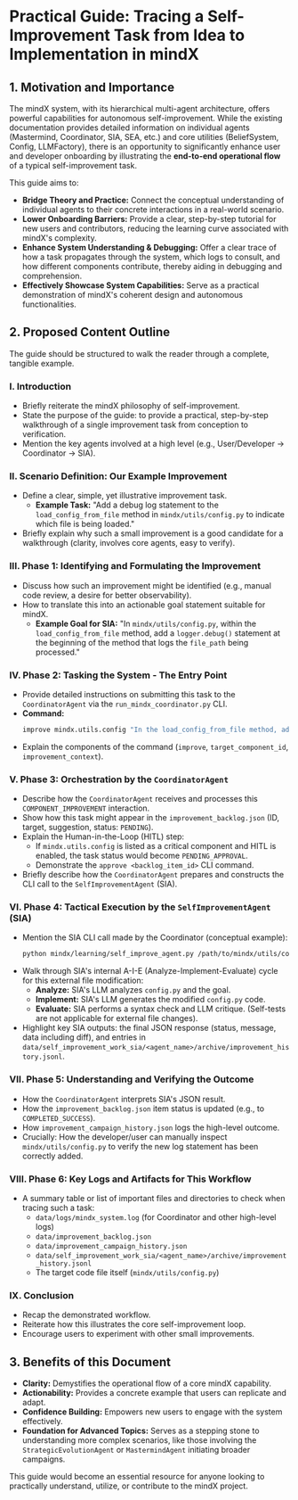 # Practical Guide: Tracing a Self-Improvement Task from Idea to Implementation in mindX

## 1. Motivation and Importance

The mindX system, with its hierarchical multi-agent architecture, offers powerful capabilities for autonomous self-improvement. While the existing documentation provides detailed information on individual agents (Mastermind, Coordinator, SIA, SEA, etc.) and core utilities (BeliefSystem, Config, LLMFactory), there is an opportunity to significantly enhance user and developer onboarding by illustrating the **end-to-end operational flow** of a typical self-improvement task.

This guide aims to:

*   **Bridge Theory and Practice:** Connect the conceptual understanding of individual agents to their concrete interactions in a real-world scenario.
*   **Lower Onboarding Barriers:** Provide a clear, step-by-step tutorial for new users and contributors, reducing the learning curve associated with mindX's complexity.
*   **Enhance System Understanding & Debugging:** Offer a clear trace of how a task propagates through the system, which logs to consult, and how different components contribute, thereby aiding in debugging and comprehension.
*   **Effectively Showcase System Capabilities:** Serve as a practical demonstration of mindX's coherent design and autonomous functionalities.

## 2. Proposed Content Outline

The guide should be structured to walk the reader through a complete, tangible example.

### I. Introduction

*   Briefly reiterate the mindX philosophy of self-improvement.
*   State the purpose of the guide: to provide a practical, step-by-step walkthrough of a single improvement task from conception to verification.
*   Mention the key agents involved at a high level (e.g., User/Developer -> Coordinator -> SIA).

### II. Scenario Definition: Our Example Improvement

*   Define a clear, simple, yet illustrative improvement task.
    *   **Example Task:** "Add a debug log statement to the `load_config_from_file` method in `mindx/utils/config.py` to indicate which file is being loaded."
*   Briefly explain why such a small improvement is a good candidate for a walkthrough (clarity, involves core agents, easy to verify).

### III. Phase 1: Identifying and Formulating the Improvement

*   Discuss how such an improvement might be identified (e.g., manual code review, a desire for better observability).
*   How to translate this into an actionable goal statement suitable for mindX.
    *   **Example Goal for SIA:** "In `mindx/utils/config.py`, within the `load_config_from_file` method, add a `logger.debug()` statement at the beginning of the method that logs the `file_path` being processed."

### IV. Phase 2: Tasking the System - The Entry Point

*   Provide detailed instructions on submitting this task to the `CoordinatorAgent` via the `run_mindx_coordinator.py` CLI.
*   **Command:**
    ```bash
    improve mindx.utils.config "In the load_config_from_file method, add a logger.debug() statement at the beginning that logs the file_path being processed."
    ```
*   Explain the components of the command (`improve`, `target_component_id`, `improvement_context`).

### V. Phase 3: Orchestration by the `CoordinatorAgent`

*   Describe how the `CoordinatorAgent` receives and processes this `COMPONENT_IMPROVEMENT` interaction.
*   Show how this task might appear in the `improvement_backlog.json` (ID, target, suggestion, status: `PENDING`).
*   Explain the Human-in-the-Loop (HITL) step:
    *   If `mindx.utils.config` is listed as a critical component and HITL is enabled, the task status would become `PENDING_APPROVAL`.
    *   Demonstrate the `approve <backlog_item_id>` CLI command.
*   Briefly describe how the `CoordinatorAgent` prepares and constructs the CLI call to the `SelfImprovementAgent` (SIA).

### VI. Phase 4: Tactical Execution by the `SelfImprovementAgent` (SIA)

*   Mention the SIA CLI call made by the Coordinator (conceptual example):
    ```bash
    python mindx/learning/self_improve_agent.py /path/to/mindx/utils/config.py --context "In the load_config_from_file method, add a logger.debug() statement at the beginning that logs the file_path being processed." --output-json
    ```
*   Walk through SIA's internal A-I-E (Analyze-Implement-Evaluate) cycle for this external file modification:
    *   **Analyze:** SIA's LLM analyzes `config.py` and the goal.
    *   **Implement:** SIA's LLM generates the modified `config.py` code.
    *   **Evaluate:** SIA performs a syntax check and LLM critique. (Self-tests are not applicable for external file changes).
*   Highlight key SIA outputs: the final JSON response (status, message, data including diff), and entries in `data/self_improvement_work_sia/<agent_name>/archive/improvement_history.jsonl`.

### VII. Phase 5: Understanding and Verifying the Outcome

*   How the `CoordinatorAgent` interprets SIA's JSON result.
*   How the `improvement_backlog.json` item status is updated (e.g., to `COMPLETED_SUCCESS`).
*   How `improvement_campaign_history.json` logs the high-level outcome.
*   Crucially: How the developer/user can manually inspect `mindx/utils/config.py` to verify the new log statement has been correctly added.

### VIII. Phase 6: Key Logs and Artifacts for This Workflow

*   A summary table or list of important files and directories to check when tracing such a task:
    *   `data/logs/mindx_system.log` (for Coordinator and other high-level logs)
    *   `data/improvement_backlog.json`
    *   `data/improvement_campaign_history.json`
    *   `data/self_improvement_work_sia/<agent_name>/archive/improvement_history.jsonl`
    *   The target code file itself (`mindx/utils/config.py`)

### IX. Conclusion

*   Recap the demonstrated workflow.
*   Reiterate how this illustrates the core self-improvement loop.
*   Encourage users to experiment with other small improvements.

## 3. Benefits of this Document

*   **Clarity:** Demystifies the operational flow of a core mindX capability.
*   **Actionability:** Provides a concrete example that users can replicate and adapt.
*   **Confidence Building:** Empowers new users to engage with the system effectively.
*   **Foundation for Advanced Topics:** Serves as a stepping stone to understanding more complex scenarios, like those involving the `StrategicEvolutionAgent` or `MastermindAgent` initiating broader campaigns.

This guide would become an essential resource for anyone looking to practically understand, utilize, or contribute to the mindX project.
